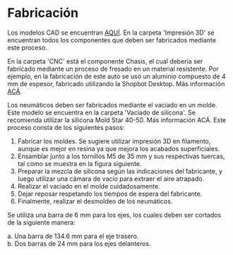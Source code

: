 # Fabricación

Los modelos CAD se encuentran [AQUÍ](https://grabcad.com/library/terreneitor-1). En la carpeta 'Impresión 3D' se encuentran todos los componentes que deben ser fabricados mediante este proceso.

En la carpeta 'CNC' está el componente Chasis, el cual debería ser fabricado mediante un proceso de fresado en un material resistente. Por ejemplo, en la fabricación de este auto se usó un aluminio compuesto de 4 mm de espesor, fabricado utilizando la Shopbot Desktop. Más información [ACÁ](https://www.shopbottools.com).

Los neumáticos deben ser fabricados mediante el vaciado en un molde. Este modelo se encuentra en la carpeta 'Vaciado de silicona'. Se recomienda utilizar la silicona Mold Star 40-50. Más información ACÁ. Este proceso consta de los siguientes pasos:

1. Fabricar los moldes. Se sugiere utilizar impresión 3D en filamento, aunque es mejor en resina ya que mejora los acabados superficiales.
2. Ensamblar junto a los tornillos M5 de 35 mm y sus respectivas tuercas, tal como se muestra en la figura siguiente.
3. Preparar la mezcla de silicona según las indicaciones del fabricante, y luego utilizar una cámara de vacío para extraer el aire atrapado.
4. Realizar el vaciado en el molde cuidadosamente.
5. Dejar reposar respetando los tiempos de espera del fabricante.
6. Finalmente, realizar el desmoldeo de los neumáticos.

Se utiliza una barra de 6 mm para los ejes, los cuales deben ser cortados de la siguiente manera:

a. Una barra de 134.6 mm para el eje trasero.\
b. Dos barras de 24 mm para los ejes delanteros.
